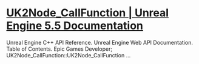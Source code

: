 # [UK2Node_CallFunction | Unreal Engine 5.5 Documentation](https://dev.epicgames.com/documentation/en-us/unreal-engine/API/Editor/BlueprintGraph/UK2Node_CallFunction/__ctor)

Unreal Engine C++ API Reference. Unreal Engine Web API Documentation. Table of Contents. Epic Games Developer; UK2Node_CallFunction::UK2Node_CallFunction ...